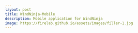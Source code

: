 ```yaml
---
layout: post
title: WindNinja-Mobile
description: Mobile application for WindNinja
image: https://firelab.github.io/assets/images/filler-1.jpg
---
```



<script>
function redirect(){
  window.location = "https://github.com/firelab/windninja-mobile";
}
</script>

<body onload="redirect()">
